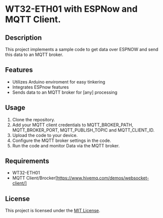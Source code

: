 # WT32-ETH01 with ESPNow and MQTT Client.

## Description

This project implements a sample code to get data over ESPNOW and send this data to an MQTT broker.

## Features

- Utilizes Arduino enviroment for easy tinkering
- Integrates ESPnow features
- Sends data to an MQTT broker for [any] processing

## Usage

1. Clone the repository.
2. Add your MQTT client credentials to MQTT_BROKER_PATH, MQTT_BROKER_PORT, MQTT_PUBLISH_TOPIC and MQTT_CLIENT_ID.
3. Upload the code to your device.
5. Configure the MQTT broker settings in the code.
6. Run the code and monitor Data via the MQTT broker.

## Requirements

- WT32-ETH01
- MQTT Client/Brocker[https://www.hivemq.com/demos/websocket-client/]

## License

This project is licensed under the [MIT License](LICENSE).
